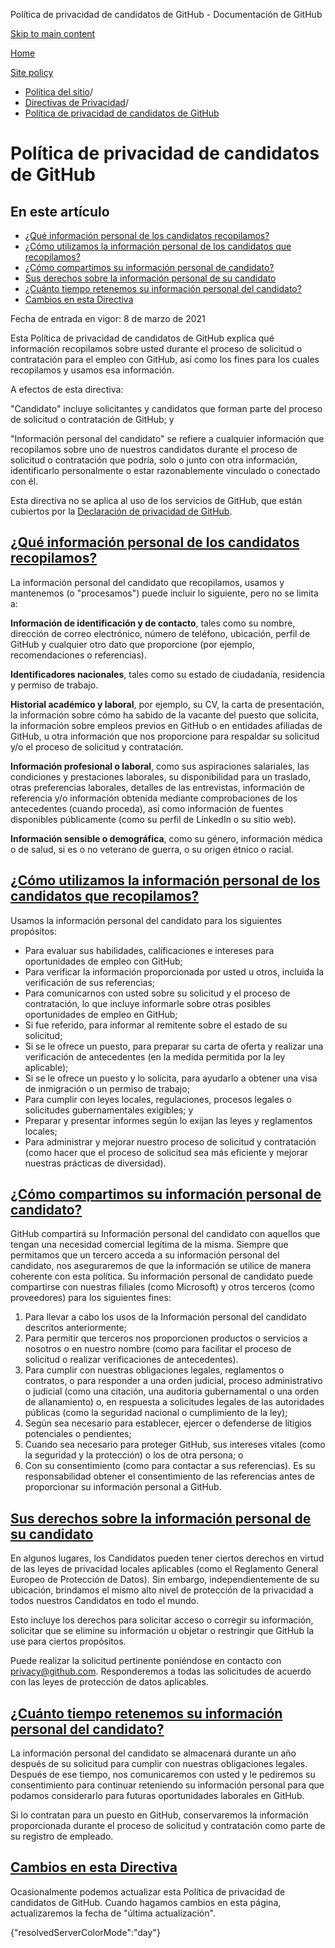 Política de privacidad de candidatos de GitHub - Documentación de GitHub

[Skip to main content](#main-content)

[Home](/es)

[Site policy](/es/site-policy)

* [Política del sitio](/es/site-policy)/
* [Directivas de Privacidad](/es/site-policy/privacy-policies)/
* [Política de privacidad de candidatos de GitHub](/es/site-policy/privacy-policies/github-candidate-privacy-policy)

Política de privacidad de candidatos de GitHub
==========

En este artículo
----------

* [¿Qué información personal de los candidatos recopilamos?](#what-candidate-personal-information-do-we-collect)
* [¿Cómo utilizamos la información personal de los candidatos que recopilamos?](#how-do-we-use-the-candidate-personal-information-we-collect)
* [¿Cómo compartimos su información personal de candidato?](#how-do-we-share-your-candidate-personal-information)
* [Sus derechos sobre la información personal de su candidato](#your-rights-to-your-candidate-personal-information)
* [¿Cuánto tiempo retenemos su información personal del candidato?](#how-long-do-we-retain-your-candidate-personal-information)
* [Cambios en esta Directiva](#changes-to-this-policy)

Fecha de entrada en vigor: 8 de marzo de 2021

Esta Política de privacidad de candidatos de GitHub explica qué información recopilamos sobre usted durante el proceso de solicitud o contratación para el empleo con GitHub, así como los fines para los cuales recopilamos y usamos esa información.

A efectos de esta directiva:

"Candidato" incluye solicitantes y candidatos que forman parte del proceso de solicitud o contratación de GitHub; y

"Información personal del candidato" se refiere a cualquier información que recopilamos sobre uno de nuestros candidatos durante el proceso de solicitud o contratación que podría, solo o junto con otra información, identificarlo personalmente o estar razonablemente vinculado o conectado con él.

Esta directiva no se aplica al uso de los servicios de GitHub, que están cubiertos por la [Declaración de privacidad de GitHub](/es/site-policy/privacy-policies/github-privacy-statement).

[¿Qué información personal de los candidatos recopilamos?](#what-candidate-personal-information-do-we-collect)
----------

La información personal del candidato que recopilamos, usamos y mantenemos (o "procesamos") puede incluir lo siguiente, pero no se limita a:

**Información de identificación y de contacto**, tales como su nombre, dirección de correo electrónico, número de teléfono, ubicación, perfil de GitHub y cualquier otro dato que proporcione (por ejemplo, recomendaciones o referencias).

**Identificadores nacionales**, tales como su estado de ciudadanía, residencia y permiso de trabajo.

**Historial académico y laboral**, por ejemplo, su CV, la carta de presentación, la información sobre cómo ha sabido de la vacante del puesto que solicita, la información sobre empleos previos en GitHub o en entidades afiliadas de GitHub, u otra información que nos proporcione para respaldar su solicitud y/o el proceso de solicitud y contratación.

**Información profesional o laboral**, como sus aspiraciones salariales, las condiciones y prestaciones laborales, su disponibilidad para un traslado, otras preferencias laborales, detalles de las entrevistas, información de referencia y/o información obtenida mediante comprobaciones de los antecedentes (cuando proceda), así como información de fuentes disponibles públicamente (como su perfil de LinkedIn o su sitio web).

**Información sensible o demográfica**, como su género, información médica o de salud, si es o no veterano de guerra, o su origen étnico o racial.

[¿Cómo utilizamos la información personal de los candidatos que recopilamos?](#how-do-we-use-the-candidate-personal-information-we-collect)
----------

Usamos la información personal del candidato para los siguientes propósitos:

* Para evaluar sus habilidades, calificaciones e intereses para oportunidades de empleo con GitHub;
* Para verificar la información proporcionada por usted u otros, incluida la verificación de sus referencias;
* Para comunicarnos con usted sobre su solicitud y el proceso de contratación, lo que incluye informarle sobre otras posibles oportunidades de empleo en GitHub;
* Si fue referido, para informar al remitente sobre el estado de su solicitud;
* Si se le ofrece un puesto, para preparar su carta de oferta y realizar una verificación de antecedentes (en la medida permitida por la ley aplicable);
* Si se le ofrece un puesto y lo solicita, para ayudarlo a obtener una visa de inmigración o un permiso de trabajo;
* Para cumplir con leyes locales, regulaciones, procesos legales o solicitudes gubernamentales exigibles; y
* Preparar y presentar informes según lo exijan las leyes y reglamentos locales;
* Para administrar y mejorar nuestro proceso de solicitud y contratación (como hacer que el proceso de solicitud sea más eficiente y mejorar nuestras prácticas de diversidad).

[¿Cómo compartimos su información personal de candidato?](#how-do-we-share-your-candidate-personal-information)
----------

GitHub compartirá su Información personal del candidato con aquellos que tengan una necesidad comercial legítima de la misma. Siempre que permitamos que un tercero acceda a su información personal del candidato, nos aseguraremos de que la información se utilice de manera coherente con esta política. Su información personal de candidato puede compartirse con nuestras filiales (como Microsoft) y otros terceros (como proveedores) para los siguientes fines:

1. Para llevar a cabo los usos de la Información personal del candidato descritos anteriormente;
2. Para permitir que terceros nos proporcionen productos o servicios a nosotros o en nuestro nombre (como para facilitar el proceso de solicitud o realizar verificaciones de antecedentes).
3. Para cumplir con nuestras obligaciones legales, reglamentos o contratos, o para responder a una orden judicial, proceso administrativo o judicial (como una citación, una auditoría gubernamental o una orden de allanamiento) o, en respuesta a solicitudes legales de las autoridades públicas (como la seguridad nacional o cumplimiento de la ley);
4. Según sea necesario para establecer, ejercer o defenderse de litigios potenciales o pendientes;
5. Cuando sea necesario para proteger GitHub, sus intereses vitales (como la seguridad y la protección) o los de otra persona; o
6. Con su consentimiento (como para contactar a sus referencias). Es su responsabilidad obtener el consentimiento de las referencias antes de proporcionar su información personal a GitHub.

[Sus derechos sobre la información personal de su candidato](#your-rights-to-your-candidate-personal-information)
----------

En algunos lugares, los Candidatos pueden tener ciertos derechos en virtud de las leyes de privacidad locales aplicables (como el Reglamento General Europeo de Protección de Datos). Sin embargo, independientemente de su ubicación, brindamos el mismo alto nivel de protección de la privacidad a todos nuestros Candidatos en todo el mundo.

Esto incluye los derechos para solicitar acceso o corregir su información, solicitar que se elimine su información u objetar o restringir que GitHub la use para ciertos propósitos.

Puede realizar la solicitud pertinente poniéndose en contacto con [privacy@github.com](mailto:privacy@github.com). Responderemos a todas las solicitudes de acuerdo con las leyes de protección de datos aplicables.

[¿Cuánto tiempo retenemos su información personal del candidato?](#how-long-do-we-retain-your-candidate-personal-information)
----------

La información personal del candidato se almacenará durante un año después de su solicitud para cumplir con nuestras obligaciones legales. Después de ese tiempo, nos comunicaremos con usted y le pediremos su consentimiento para continuar reteniendo su información personal para que podamos considerarlo para futuras oportunidades laborales en GitHub.

Si lo contratan para un puesto en GitHub, conservaremos la información proporcionada durante el proceso de solicitud y contratación como parte de su registro de empleado.

[Cambios en esta Directiva](#changes-to-this-policy)
----------

Ocasionalmente podemos actualizar esta Política de privacidad de candidatos de GitHub. Cuando hagamos cambios en esta página, actualizaremos la fecha de "última actualización".

{"resolvedServerColorMode":"day"}

